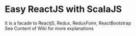 # Easy ReactJS with ScalaJS  
It is a facade to ReactjS, Redux, ReduxFomr, ReactBootstrap  
See Content of Wiki for more explanations 

